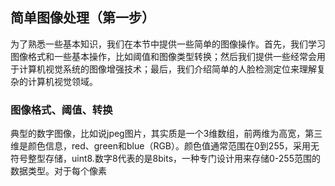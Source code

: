 ## 简单图像处理（第一步）

  为了熟悉一些基本知识，我们在本节中提供一些简单的图像操作。首先，我们学习图像格式和一些基本操作，比如阈值和图像类型转换；然后我们提供一些经常会用于计算机视觉系统的图像增强技术；最后，我们介绍简单的人脸检测定位来理解复杂的计算机视觉领域。
  
### 图像格式、阈值、转换

  典型的数字图像，比如说jpeg图片，其实质是一个3维数组，前两维为高宽，第三维是颜色信息，red、green和blue（RGB）。颜色值通常范围在0到255，采用无符号整型存储，uint8.数字8代表的是8bits，一种专门设计用来存储0-255范围的数据类型。对于每个像素
